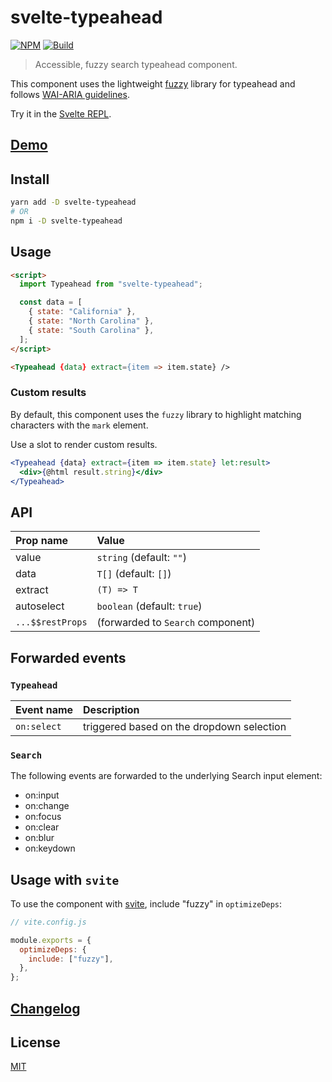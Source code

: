 # svelte-typeahead

[![NPM][npm]][npm-url]
[![Build][build]][build-badge]

> Accessible, fuzzy search typeahead component.

This component uses the lightweight [fuzzy](https://github.com/mattyork/fuzzy) library for typeahead and follows [WAI-ARIA guidelines](https://www.w3.org/TR/wai-aria-practices/examples/combobox/aria1.1pattern/listbox-combo.html).

Try it in the [Svelte REPL](https://svelte.dev/repl/a1b828d80de24f7e995b2365782c8d04?version=3.24.1).

## [Demo](https://metonym.github.io/svelte-typeahead/)

## Install

```sh
yarn add -D svelte-typeahead
# OR
npm i -D svelte-typeahead
```

## Usage

```html
<script>
  import Typeahead from "svelte-typeahead";

  const data = [
    { state: "California" },
    { state: "North Carolina" },
    { state: "South Carolina" },
  ];
</script>

<Typeahead {data} extract={item => item.state} />
```

### Custom results

By default, this component uses the `fuzzy` library to highlight matching characters with the `mark` element.

Use a slot to render custom results.

```jsx
<Typeahead {data} extract={item => item.state} let:result>
  <div>{@html result.string}</div>
</Typeahead>
```

## API

| Prop name        | Value                             |
| :--------------- | :-------------------------------- |
| value            | `string` (default: `""`)          |
| data             | `T[]` (default: `[]`)             |
| extract          | `(T) => T`                        |
| autoselect       | `boolean` (default: `true`)       |
| `...$$restProps` | (forwarded to `Search` component) |

## Forwarded events

### `Typeahead`

| Event name  | Description                               |
| :---------- | :---------------------------------------- |
| `on:select` | triggered based on the dropdown selection |

### `Search`

The following events are forwarded to the underlying Search input element:

- on:input
- on:change
- on:focus
- on:clear
- on:blur
- on:keydown

## Usage with `svite`

To use the component with [svite](https://github.com/dominikg/svite), include "fuzzy" in `optimizeDeps`:

```js
// vite.config.js

module.exports = {
  optimizeDeps: {
    include: ["fuzzy"],
  },
};
```

## [Changelog](CHANGELOG.md)

## License

[MIT](LICENSE)

[npm]: https://img.shields.io/npm/v/svelte-typeahead.svg?color=blue
[npm-url]: https://npmjs.com/package/svelte-typeahead
[build]: https://travis-ci.com/metonym/svelte-typeahead.svg?branch=master
[build-badge]: https://travis-ci.com/metonym/svelte-typeahead
